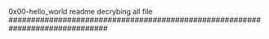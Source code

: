 0x00-hello_world readme decrybing all file
##############################################################################
